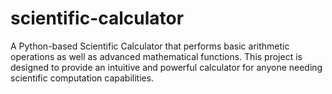 # scientific-calculator
A Python-based Scientific Calculator that performs basic arithmetic operations as well as advanced mathematical functions. This project is designed to provide an intuitive and powerful calculator for anyone needing scientific computation capabilities. 
